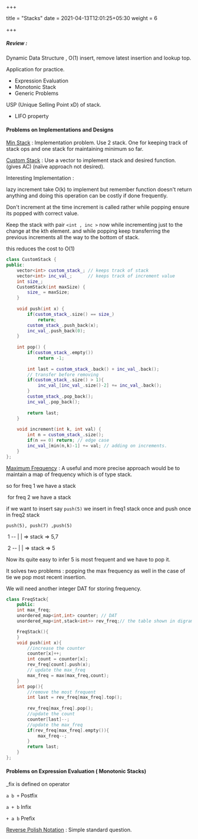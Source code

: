 +++

title = "Stacks"
date = 2021-04-13T12:01:25+05:30
weight = 6

+++

##### Review :

Dynamic Data Structure , O(1) insert, remove latest insertion and lookup top.

Application for practice.

- Expression Evaluation 
- Monotonic Stack
- Generic Problems

USP (Unique Selling Point xD) of stack.

- LIFO property

#### Problems on Implementations and Designs

[Min Stack](https://leetcode.com/problems/min-stack/) : Implementation problem. Use 2 stack. One for keeping track of stack ops and one stack for maintaining minimum so far.

[Custom Stack](https://leetcode.com/problems/design-a-stack-with-increment-operation/) : Use a vector to implement stack and desired function. (gives AC) (naïve approach not desired).

Interesting Implementation :

lazy increment take O(k) to implement but remember function doesn't return anything and doing this operation can be costly if done frequently.

Don't increment at the time increment is called rather while popping ensure its popped with correct value.

Keep the stack with pair `<int , inc >` now while incrementing just to the change at the kth element. and while popping keep transferring the previous increments all the way to the bottom of stack.

this reduces the cost to O(1)

````c++
class CustomStack {
public:
    vector<int> custom_stack_; // keeps track of stack
    vector<int> inc_val_;	   // keeps track of increment value
    int size_;
    CustomStack(int maxSize) {
        size_ = maxSize;
    }
    
    void push(int x) {
        if(custom_stack_.size() == size_)
            return;
        custom_stack_.push_back(x);
        inc_val_.push_back(0);
    }
    
    int pop() {
        if(custom_stack_.empty())
            return -1;
        
        int last = custom_stack_.back() + inc_val_.back();
        // transfer before removing
        if(custom_stack_.size() > 1){ 
            inc_val_[inc_val_.size()-2] += inc_val_.back();
        }
        custom_stack_.pop_back();
        inc_val_.pop_back();
        
        return last;
    }
    
    void increment(int k, int val) {
        int n = custom_stack_.size();
        if(n == 0) return; // edge case
        inc_val_[min(n,k)-1] += val; // adding on increments.
    }
};
````

[Maximum Frequency](https://leetcode.com/problems/maximum-frequency-stack/) : A useful and more precise approach would be to maintain a map of frequency which is of type stack.

so for freq 1 we have a stack

​      for freq 2 we have a stack

if we want to insert say `push(5)` we insert in freq1 stack once and push once in freq2 stack

`push(5), push(7) ,push(5)`

​	1 --	|	| => stack => 5,7

​	2 --	|	| => stack => 5

Now its quite easy to infer 5 is most frequent and we have to pop it. 

It solves two problems : popping the max frequency as well in the case of tie we pop most recent insertion.

We will need another integer DAT for storing frequency.

````c++
class FreqStack{
    public:
    int max_freq;
    unordered_map<int,int> counter; // DAT 
    unordered_map<int,stack<int>> rev_freq;// the table shown in digram

    FreqStack(){
    }
    void push(int x){
        //increase the counter
        counter[x]++;
        int count = counter[x];
        rev_freq[count].push(x);
        // update the max_freq
        max_freq = max(max_freq,count);
    }
    int pop(){
        //remove the most frequent
        int last = rev_freq[max_freq].top();
        
        rev_freq[max_freq].pop();
        //update the count
        counter[last]--;
        //update the max_freq
        if(rev_freq[max_freq].empty()){
            max_freq--;
        }
        return last;
    }
};

````

#### Problems on Expression Evaluation ( Monotonic Stacks)

_fix is defined on operator

`a b +` Postfix

`a + b` Infix

`+ a b` Prefix

[Reverse Polish Notation](https://leetcode.com/problems/evaluate-reverse-polish-notation/) : Simple standard question.



